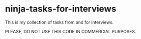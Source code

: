 ninja-tasks-for-interviews
==========================

This is my collection of tasks from and for interviews.

PLEASE, DO NOT USE THIS CODE IN COMMERCIAL PURPOSES.

